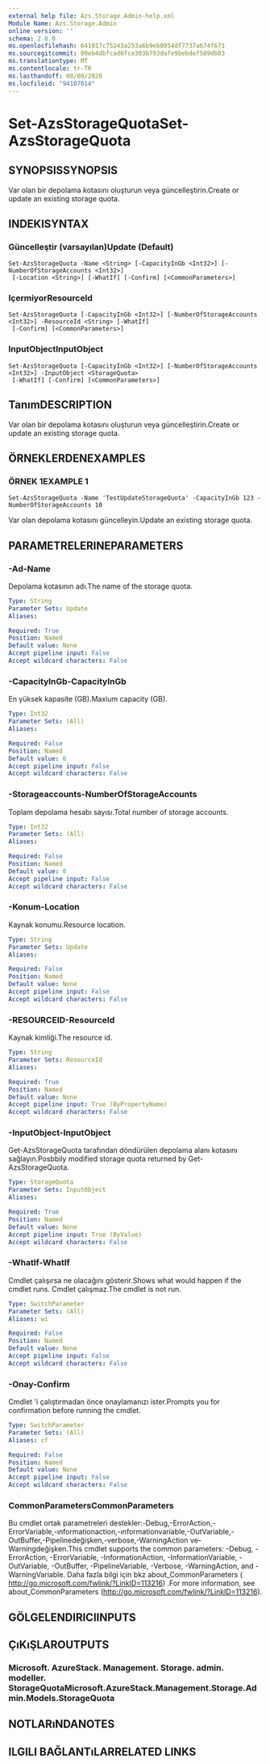 ```yaml
---
external help file: Azs.Storage.Admin-help.xml
Module Name: Azs.Storage.Admin
online version: ''
schema: 2.0.0
ms.openlocfilehash: 641017c75243a253a6b9eb0054df7737a674f671
ms.sourcegitcommit: 09eb4dbfcad6fce303b793dafe9bebdef589db03
ms.translationtype: MT
ms.contentlocale: tr-TR
ms.lasthandoff: 08/08/2020
ms.locfileid: "94107014"
---
```

# <span data-ttu-id="b1828-101">Set-AzsStorageQuota</span><span class="sxs-lookup"><span data-stu-id="b1828-101">Set-AzsStorageQuota</span></span>

## <span data-ttu-id="b1828-102">SYNOPSIS</span><span class="sxs-lookup"><span data-stu-id="b1828-102">SYNOPSIS</span></span>
<span data-ttu-id="b1828-103">Var olan bir depolama kotasını oluşturun veya güncelleştirin.</span><span class="sxs-lookup"><span data-stu-id="b1828-103">Create or update an existing storage quota.</span></span>

## <span data-ttu-id="b1828-104">INDEKI</span><span class="sxs-lookup"><span data-stu-id="b1828-104">SYNTAX</span></span>

### <span data-ttu-id="b1828-105">Güncelleştir (varsayılan)</span><span class="sxs-lookup"><span data-stu-id="b1828-105">Update (Default)</span></span>
```
Set-AzsStorageQuota -Name <String> [-CapacityInGb <Int32>] [-NumberOfStorageAccounts <Int32>]
 [-Location <String>] [-WhatIf] [-Confirm] [<CommonParameters>]
```

### <span data-ttu-id="b1828-106">Içermiyor</span><span class="sxs-lookup"><span data-stu-id="b1828-106">ResourceId</span></span>
```
Set-AzsStorageQuota [-CapacityInGb <Int32>] [-NumberOfStorageAccounts <Int32>] -ResourceId <String> [-WhatIf]
 [-Confirm] [<CommonParameters>]
```

### <span data-ttu-id="b1828-107">InputObject</span><span class="sxs-lookup"><span data-stu-id="b1828-107">InputObject</span></span>
```
Set-AzsStorageQuota [-CapacityInGb <Int32>] [-NumberOfStorageAccounts <Int32>] -InputObject <StorageQuota>
 [-WhatIf] [-Confirm] [<CommonParameters>]
```

## <span data-ttu-id="b1828-108">Tanım</span><span class="sxs-lookup"><span data-stu-id="b1828-108">DESCRIPTION</span></span>
<span data-ttu-id="b1828-109">Var olan bir depolama kotasını oluşturun veya güncelleştirin.</span><span class="sxs-lookup"><span data-stu-id="b1828-109">Create or update an existing storage quota.</span></span>

## <span data-ttu-id="b1828-110">ÖRNEKLERDEN</span><span class="sxs-lookup"><span data-stu-id="b1828-110">EXAMPLES</span></span>

### <span data-ttu-id="b1828-111">ÖRNEK 1</span><span class="sxs-lookup"><span data-stu-id="b1828-111">EXAMPLE 1</span></span>
```
Set-AzsStorageQuota -Name 'TestUpdateStorageQuota' -CapacityInGb 123 -NumberOfStorageAccounts 10
```

<span data-ttu-id="b1828-112">Var olan depolama kotasını güncelleyin.</span><span class="sxs-lookup"><span data-stu-id="b1828-112">Update an existing storage quota.</span></span>

## <span data-ttu-id="b1828-113">PARAMETRELERINE</span><span class="sxs-lookup"><span data-stu-id="b1828-113">PARAMETERS</span></span>

### <span data-ttu-id="b1828-114">-Ad</span><span class="sxs-lookup"><span data-stu-id="b1828-114">-Name</span></span>
<span data-ttu-id="b1828-115">Depolama kotasının adı.</span><span class="sxs-lookup"><span data-stu-id="b1828-115">The name of the storage quota.</span></span>

```yaml
Type: String
Parameter Sets: Update
Aliases:

Required: True
Position: Named
Default value: None
Accept pipeline input: False
Accept wildcard characters: False
```

### <span data-ttu-id="b1828-116">-CapacityInGb</span><span class="sxs-lookup"><span data-stu-id="b1828-116">-CapacityInGb</span></span>
<span data-ttu-id="b1828-117">En yüksek kapasite (GB).</span><span class="sxs-lookup"><span data-stu-id="b1828-117">Maxium capacity (GB).</span></span>

```yaml
Type: Int32
Parameter Sets: (All)
Aliases:

Required: False
Position: Named
Default value: 0
Accept pipeline input: False
Accept wildcard characters: False
```

### <span data-ttu-id="b1828-118">-Storageaccounts</span><span class="sxs-lookup"><span data-stu-id="b1828-118">-NumberOfStorageAccounts</span></span>
<span data-ttu-id="b1828-119">Toplam depolama hesabı sayısı.</span><span class="sxs-lookup"><span data-stu-id="b1828-119">Total number of storage accounts.</span></span>

```yaml
Type: Int32
Parameter Sets: (All)
Aliases:

Required: False
Position: Named
Default value: 0
Accept pipeline input: False
Accept wildcard characters: False
```

### <span data-ttu-id="b1828-120">-Konum</span><span class="sxs-lookup"><span data-stu-id="b1828-120">-Location</span></span>
<span data-ttu-id="b1828-121">Kaynak konumu.</span><span class="sxs-lookup"><span data-stu-id="b1828-121">Resource location.</span></span>

```yaml
Type: String
Parameter Sets: Update
Aliases:

Required: False
Position: Named
Default value: None
Accept pipeline input: False
Accept wildcard characters: False
```

### <span data-ttu-id="b1828-122">-RESOURCEID</span><span class="sxs-lookup"><span data-stu-id="b1828-122">-ResourceId</span></span>
<span data-ttu-id="b1828-123">Kaynak kimliği.</span><span class="sxs-lookup"><span data-stu-id="b1828-123">The resource id.</span></span>

```yaml
Type: String
Parameter Sets: ResourceId
Aliases:

Required: True
Position: Named
Default value: None
Accept pipeline input: True (ByPropertyName)
Accept wildcard characters: False
```

### <span data-ttu-id="b1828-124">-InputObject</span><span class="sxs-lookup"><span data-stu-id="b1828-124">-InputObject</span></span>
<span data-ttu-id="b1828-125">Get-AzsStorageQuota tarafından döndürülen depolama alanı kotasını sağlayın.</span><span class="sxs-lookup"><span data-stu-id="b1828-125">Posbbily modified storage quota returned by Get-AzsStorageQuota.</span></span>

```yaml
Type: StorageQuota
Parameter Sets: InputObject
Aliases:

Required: True
Position: Named
Default value: None
Accept pipeline input: True (ByValue)
Accept wildcard characters: False
```

### <span data-ttu-id="b1828-126">-WhatIf</span><span class="sxs-lookup"><span data-stu-id="b1828-126">-WhatIf</span></span>
<span data-ttu-id="b1828-127">Cmdlet çalışırsa ne olacağını gösterir.</span><span class="sxs-lookup"><span data-stu-id="b1828-127">Shows what would happen if the cmdlet runs.</span></span>
<span data-ttu-id="b1828-128">Cmdlet çalışmaz.</span><span class="sxs-lookup"><span data-stu-id="b1828-128">The cmdlet is not run.</span></span>

```yaml
Type: SwitchParameter
Parameter Sets: (All)
Aliases: wi

Required: False
Position: Named
Default value: None
Accept pipeline input: False
Accept wildcard characters: False
```

### <span data-ttu-id="b1828-129">-Onay</span><span class="sxs-lookup"><span data-stu-id="b1828-129">-Confirm</span></span>
<span data-ttu-id="b1828-130">Cmdlet 'i çalıştırmadan önce onaylamanızı ister.</span><span class="sxs-lookup"><span data-stu-id="b1828-130">Prompts you for confirmation before running the cmdlet.</span></span>

```yaml
Type: SwitchParameter
Parameter Sets: (All)
Aliases: cf

Required: False
Position: Named
Default value: None
Accept pipeline input: False
Accept wildcard characters: False
```

### <span data-ttu-id="b1828-131">CommonParameters</span><span class="sxs-lookup"><span data-stu-id="b1828-131">CommonParameters</span></span>
<span data-ttu-id="b1828-132">Bu cmdlet ortak parametreleri destekler:-Debug,-ErrorAction,-ErrorVariable,-ınformationaction,-ınformationvariable,-OutVariable,-OutBuffer,-Pipelinedeğişken,-verbose,-WarningAction ve-Warningdeğişken.</span><span class="sxs-lookup"><span data-stu-id="b1828-132">This cmdlet supports the common parameters: -Debug, -ErrorAction, -ErrorVariable, -InformationAction, -InformationVariable, -OutVariable, -OutBuffer, -PipelineVariable, -Verbose, -WarningAction, and -WarningVariable.</span></span> <span data-ttu-id="b1828-133">Daha fazla bilgi için bkz about_CommonParameters ( http://go.microsoft.com/fwlink/?LinkID=113216) .</span><span class="sxs-lookup"><span data-stu-id="b1828-133">For more information, see about_CommonParameters (http://go.microsoft.com/fwlink/?LinkID=113216).</span></span>

## <span data-ttu-id="b1828-134">GÖLGELENDIRICI</span><span class="sxs-lookup"><span data-stu-id="b1828-134">INPUTS</span></span>

## <span data-ttu-id="b1828-135">ÇıKıŞLAR</span><span class="sxs-lookup"><span data-stu-id="b1828-135">OUTPUTS</span></span>

### <span data-ttu-id="b1828-136">Microsoft. AzureStack. Management. Storage. admin. modeller. StorageQuota</span><span class="sxs-lookup"><span data-stu-id="b1828-136">Microsoft.AzureStack.Management.Storage.Admin.Models.StorageQuota</span></span>

## <span data-ttu-id="b1828-137">NOTLARıNDA</span><span class="sxs-lookup"><span data-stu-id="b1828-137">NOTES</span></span>

## <span data-ttu-id="b1828-138">ILGILI BAĞLANTıLAR</span><span class="sxs-lookup"><span data-stu-id="b1828-138">RELATED LINKS</span></span>

